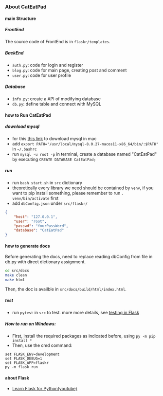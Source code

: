 ### About CatEatPad
#### main Structure
##### FrontEnd 
The source code of FrontEnd is in `flaskr/templates`. 
##### BackEnd 
- `auth.py`: code for login and register
- `blog.py`: code for main page, creating post and comment
- `user.py`: code for user profile
##### Database 
- `info.py`: create a API of modifying database 
- `db.py`: define table and connect with MySQL

#### how to Run CatEatPad
##### download mysql
- for this [this link](https://dev.mysql.com/doc/refman/8.0/en/macos-installation-pkg.html) to download mysql in mac
- add `export PATH="/usr/local/mysql-8.0.27-macos11-x86_64/bin/:$PATH"` in `~/.bashrc`
- run `mysql -u root -p` in terminal, create a database named "CatEatPad" by executing `CREATE DATABASE CatEatPad;`

##### run
- run `bash start.sh` in `src` dictionary 
- theoretically every library we need should be contained by `venv`, if you want to pip install something,  please remember to run `. venv/bin/activate` first
- add `dbConfig.json` under `src/flaskr/` 
```json
{
    "host": "127.0.0.1",
    "user": "root",
    "passwd": "YourPassWord",
    "database": "CatEatPad"
}
```

#### how to generate docs
Before generating the docs, need to replace reading dbConfig from file in db.py with direct dictionary assignment.
```bash
cd src/docs
make clean
make html
```
Then, the doc is availble in `src/docs/build/html/index.html`. 

##### test
- run `pytest` in `src` to test. more more details, see [testing in Flask](https://flask.palletsprojects.com/en/2.0.x/testing/)

##### How to run on Windows:
- First, install the required packages as indicated before, using   `py -m pip install *`
- Then, use the cmd command:
```
set FLASK_ENV=development
set FLASK_DEBUG=1
set FLASK_APP=flaskr
py -m flask run
```

#### about Flask
- [Learn Flask for Python(youtube)](https://www.youtube.com/watch?v=Z1RJmh_OqeA)
